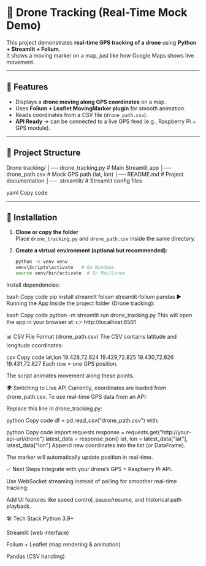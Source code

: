 # 📡 Drone Tracking (Real-Time Mock Demo)

This project demonstrates **real-time GPS tracking of a drone** using **Python + Streamlit + Folium**.  
It shows a moving marker on a map, just like how Google Maps shows live movement.  

---

## 🚀 Features
- Displays a **drone moving along GPS coordinates** on a map.  
- Uses **Folium + Leaflet MovingMarker plugin** for smooth animation.  
- Reads coordinates from a CSV file (`drone_path.csv`).  
- **API Ready** → can be connected to a live GPS feed (e.g., Raspberry Pi + GPS module).  

---

## 📂 Project Structure
Drone tracking/
│── drone_tracking.py # Main Streamlit app
│── drone_path.csv # Mock GPS path (lat, lon)
│── README.md # Project documentation
│── .streamlit/ # Streamlit config files

yaml
Copy code

---

## 🔧 Installation

1. **Clone or copy the folder**  
   Place `drone_tracking.py` and `drone_path.csv` inside the same directory.

2. **Create a virtual environment (optional but recommended):**
   ```bash
   python -m venv venv
   venv\Scripts\activate   # On Windows
   source venv/bin/activate  # On Mac/Linux
Install dependencies:

bash
Copy code
pip install streamlit folium streamlit-folium pandas
▶️ Running the App
Inside the project folder (Drone tracking):

bash
Copy code
python -m streamlit run drone_tracking.py
This will open the app in your browser at:
👉 http://localhost:8501

📊 CSV File Format (drone_path.csv)
The CSV contains latitude and longitude coordinates:

csv
Copy code
lat,lon
19.428,72.824
19.429,72.825
19.430,72.826
19.431,72.827
Each row = one GPS position.

The script animates movement along these points.

🌍 Switching to Live API
Currently, coordinates are loaded from drone_path.csv.
To use real-time GPS data from an API:

Replace this line in drone_tracking.py:

python
Copy code
df = pd.read_csv("drone_path.csv")
with:

python
Copy code
import requests
response = requests.get("http://your-api-url/drone")
latest_data = response.json()
lat, lon = latest_data["lat"], latest_data["lon"]
Append new coordinates into the list (or DataFrame).

The marker will automatically update position in real-time.

✅ Next Steps
Integrate with your drone’s GPS + Raspberry Pi API.

Use WebSocket streaming instead of polling for smoother real-time tracking.

Add UI features like speed control, pause/resume, and historical path playback.

🛠️ Tech Stack
Python 3.9+

Streamlit (web interface)

Folium + Leaflet (map rendering & animation)

Pandas (CSV handling)

